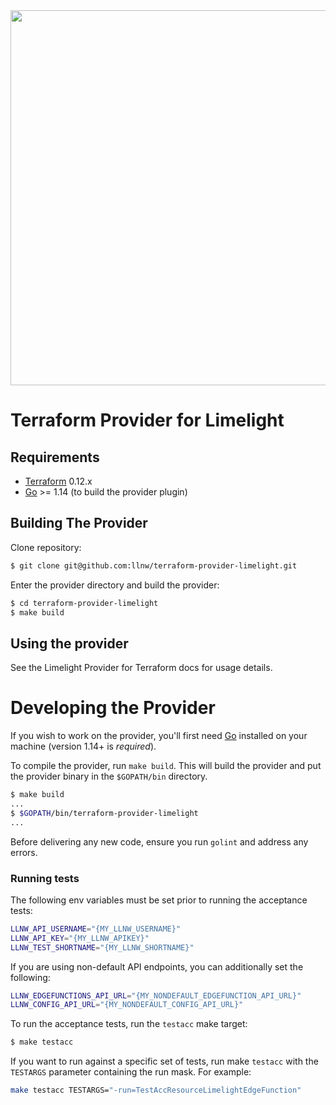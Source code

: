 <img src="https://cdn.rawgit.com/hashicorp/terraform-website/master/content/source/assets/images/logo-hashicorp.svg" width="600px">

Terraform Provider for Limelight
=============================


Requirements
------------

-	[Terraform](https://www.terraform.io/downloads.html) 0.12.x
-	[Go](https://golang.org/doc/install) >= 1.14 (to build the provider plugin)

Building The Provider
---------------------

Clone repository:

```sh
$ git clone git@github.com:llnw/terraform-provider-limelight.git
```

Enter the provider directory and build the provider:

```sh
$ cd terraform-provider-limelight
$ make build
```

Using the provider
----------------------

See the Limelight Provider for Terraform docs for usage details.

# Developing the Provider

If you wish to work on the provider, you'll first need [Go](http://www.golang.org) installed on your machine (version 1.14+ is *required*).

To compile the provider, run `make build`. This will build the provider and put the provider binary in the `$GOPATH/bin` directory.

```sh
$ make build
...
$ $GOPATH/bin/terraform-provider-limelight
...
```

Before delivering any new code, ensure you run `golint` and address any errors.

### Running tests

The following env variables must be set prior to running the acceptance tests:

```sh
LLNW_API_USERNAME="{MY_LLNW_USERNAME}"
LLNW_API_KEY="{MY_LLNW_APIKEY}"
LLNW_TEST_SHORTNAME="{MY_LLNW_SHORTNAME}"
```

If you are using non-default API endpoints, you can additionally set the following:

```sh
LLNW_EDGEFUNCTIONS_API_URL="{MY_NONDEFAULT_EDGEFUNCTION_API_URL}"
LLNW_CONFIG_API_URL="{MY_NONDEFAULT_CONFIG_API_URL}"
```

To run the acceptance tests, run the `testacc` make target:

```sh
$ make testacc
```

If you want to run against a specific set of tests, run make `testacc` with the `TESTARGS` parameter containing 
the run mask. For example:

```sh
make testacc TESTARGS="-run=TestAccResourceLimelightEdgeFunction"
```